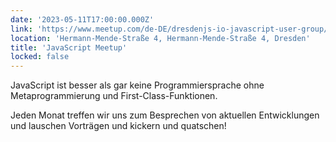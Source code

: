 ```yaml
---
date: '2023-05-11T17:00:00.000Z'
link: 'https://www.meetup.com/de-DE/dresdenjs-io-javascript-user-group/events/wwdfrqyfchbpb/'
location: 'Hermann-Mende-Straße 4, Hermann-Mende-Straße 4, Dresden'
title: 'JavaScript Meetup'
locked: false
---
```

JavaScript ist besser als gar keine Programmiersprache ohne Metaprogrammierung und First-Class-Funktionen.

Jeden Monat treffen wir uns zum Besprechen von aktuellen Entwicklungen und lauschen Vorträgen und kickern und quatschen!
